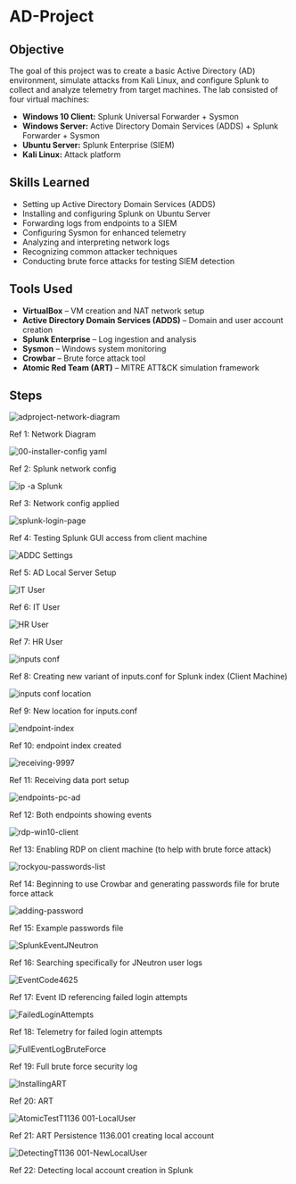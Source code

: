 # AD-Project

## Objective

The goal of this project was to create a basic Active Directory (AD) environment, simulate attacks from Kali Linux, and configure Splunk to collect and analyze telemetry from target machines.
The lab consisted of four virtual machines:

- **Windows 10 Client:** Splunk Universal Forwarder + Sysmon
- **Windows Server:** Active Directory Domain Services (ADDS) + Splunk Forwarder + Sysmon
- **Ubuntu Server:** Splunk Enterprise (SIEM)
- **Kali Linux:** Attack platform

## Skills Learned

- Setting up Active Directory Domain Services (ADDS)
- Installing and configuring Splunk on Ubuntu Server
- Forwarding logs from endpoints to a SIEM
- Configuring Sysmon for enhanced telemetry
- Analyzing and interpreting network logs
- Recognizing common attacker techniques
- Conducting brute force attacks for testing SIEM detection

## Tools Used
- **VirtualBox** – VM creation and NAT network setup
- **Active Directory Domain Services (ADDS)** – Domain and user account creation
- **Splunk Enterprise** – Log ingestion and analysis
- **Sysmon** – Windows system monitoring
- **Crowbar** – Brute force attack tool
- **Atomic Red Team (ART)** – MITRE ATT&CK simulation framework


## Steps

![adproject-network-diagram](https://github.com/user-attachments/assets/d47fdf38-669e-4452-ab0c-c6fc44962f0e)

Ref 1: Network Diagram

![00-installer-config yaml](https://github.com/user-attachments/assets/9114d4eb-ec00-475f-a53b-b45f239f2cd1)

Ref 2: Splunk network config

![ip -a Splunk](https://github.com/user-attachments/assets/b885d029-8f0e-4871-8ad3-d0dc5f6ff317)

Ref 3: Network config applied

![splunk-login-page](https://github.com/user-attachments/assets/9e32575c-ccff-4008-aa21-ace79b00d572)

Ref 4: Testing Splunk GUI access from client machine

![ADDC Settings](https://github.com/user-attachments/assets/62151b93-3197-4502-9e30-9c8b71e49c81)

Ref 5: AD Local Server Setup

![IT User](https://github.com/user-attachments/assets/eba3b8cd-b971-4558-a000-65e9ec6f6dc7)

Ref 6: IT User

![HR User](https://github.com/user-attachments/assets/87dbcc38-cbb9-40de-a7ba-24fdc04ee66e)

Ref 7: HR User

![inputs conf](https://github.com/user-attachments/assets/86a9d416-9373-4cd6-bd50-fdde22dcbc7c)

Ref 8: Creating new variant of inputs.conf for Splunk index (Client Machine)

![inputs conf location](https://github.com/user-attachments/assets/05440b99-c07d-41f2-861c-64f1bc632237)

Ref 9: New location for inputs.conf

![endpoint-index](https://github.com/user-attachments/assets/407d2de4-fce4-401d-968d-b621dee412b8)

Ref 10: endpoint index created

![receiving-9997](https://github.com/user-attachments/assets/51bbd9ba-8525-47f8-97cf-df6842d00275)

Ref 11: Receiving data port setup

![endpoints-pc-ad](https://github.com/user-attachments/assets/c37888c2-1a91-4ed0-8525-ed6647dc91d8)

Ref 12: Both endpoints showing events

![rdp-win10-client](https://github.com/user-attachments/assets/b075f969-92e6-4db3-a1f0-a6528bda2280)

Ref 13: Enabling RDP on client machine (to help with brute force attack)

![rockyou-passwords-list](https://github.com/user-attachments/assets/e3ff7c98-3b11-4b1f-9125-7f60ec18c081)

Ref 14: Beginning to use Crowbar and generating passwords file for brute force attack

![adding-password](https://github.com/user-attachments/assets/110429e8-2b22-45c3-8716-1bb141de78be)

Ref 15: Example passwords file

![SplunkEventJNeutron](https://github.com/user-attachments/assets/f9597e96-491f-4ded-8cba-c86f5dc38cf9)

Ref 16: Searching specifically for JNeutron user logs

![EventCode4625](https://github.com/user-attachments/assets/a8e3661b-7b7a-4024-8a6a-745bdeadf047)

Ref 17: Event ID referencing failed login attempts

![FailedLoginAttempts](https://github.com/user-attachments/assets/4e902508-2b82-4f3a-b6a9-c760f76d544e)

Ref 18: Telemetry for failed login attempts

![FullEventLogBruteForce](https://github.com/user-attachments/assets/6799dea0-1fa4-4e0a-a882-f4ece2bac066)

Ref 19: Full brute force security log

![InstallingART](https://github.com/user-attachments/assets/f099f10c-9ebd-4ea7-9524-6f6f3c20f92f)

Ref 20: ART

![AtomicTestT1136 001-LocalUser](https://github.com/user-attachments/assets/9505a5c6-e3b3-4255-b4b4-1ffedd728ff1)

Ref 21: ART Persistence 1136.001 creating local account

![DetectingT1136 001-NewLocalUser](https://github.com/user-attachments/assets/49fd45ab-7914-4ecc-b1e5-9c2e1fab6d6f)

Ref 22: Detecting local account creation in Splunk



